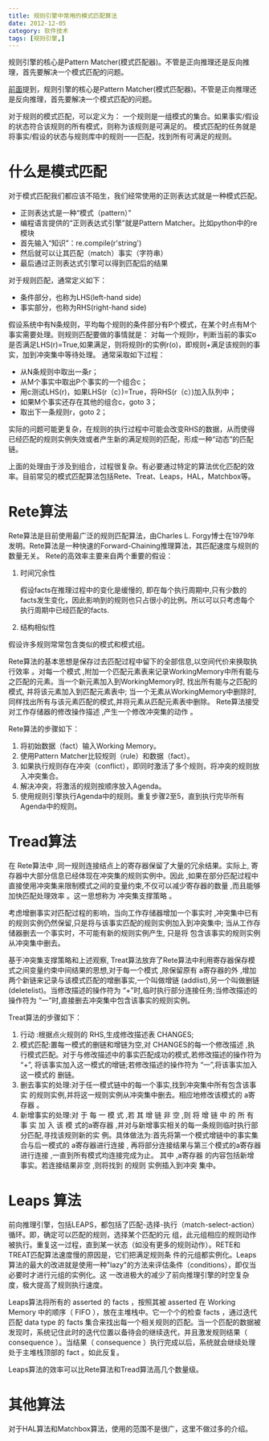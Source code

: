 ```yaml
---
title: 规则引擎中常用的模式匹配算法
date: 2012-12-05
category: 软件技术
tags: [规则引擎,]
---
```


 规则引擎的核心是Pattern Matcher(模式匹配器)。不管是正向推理还是反向推理，首先要解决一个模式匹配的问题。



[前面](/2012/03/20/rule_engine_1.html)提到，规则引擎的核心是Pattern Matcher(模式匹配器)。不管是正向推理还是反向推理，首先要解决一个模式匹配的问题。

对于规则的模式匹配，可以定义为： 一个规则是一组模式的集合。如果事实/假设的状态符合该规则的所有模式，则称为该规则是可满足的。 模式匹配的任务就是将事实/假设的状态与规则库中的规则一一匹配，找到所有可满足的规则。

# 什么是模式匹配

对于模式匹配我们都应该不陌生，我们经常使用的正则表达式就是一种模式匹配。

- 正则表达式是一种“模式（pattern）”
- 编程语言提供的“正则表达式引擎”就是Pattern Matcher。比如python中的re模块
- 首先输入“知识”：re.compile(r'string')
- 然后就可以让其匹配（match）事实（字符串）
- 最后通过正则表达式引擎可以得到匹配后的结果


对于规则匹配，通常定义如下：

- 条件部分，也称为LHS(left-hand side)
- 事实部分，也称为RHS(right-hand side)


假设系统中有N条规则，平均每个规则的条件部分有P个模式，在某个时点有M个事实需要处理。则规则匹配要做的事情就是： 对每一个规则r，判断当前的事实o是否满足LHS(r)=True,如果满足，则将规则r的实例r(o)，即规则+满足该规则的事实，加到冲突集中等待处理。 通常采取如下过程：

- 从N条规则中取出一条r；
- 从M个事实中取出P个事实的一个组合c；
- 用c测试LHS(r)，如果LHS(r（c）)=True，将RHS(r（c）)加入队列中；
- 如果M个事实还存在其他的组合c，goto 3；
- 取出下一条规则r，goto 2；


实际的问题可能更复杂，在规则的执行过程中可能会改变RHS的数据，从而使得已经匹配的规则实例失效或者产生新的满足规则的匹配，形成一种“动态”的匹配链。


上面的处理由于涉及到组合，过程很复杂。有必要通过特定的算法优化匹配的效率。目前常见的模式匹配算法包括Rete、Treat、Leaps，HAL，Matchbox等。


# Rete算法

Rete算法是目前使用最广泛的规则匹配算法，由Charles L. Forgy博士在1979年发明。Rete算法是一种快速的Forward-Chaining推理算法，其匹配速度与规则的数量无关。 Rete的高效率主要来自两个重要的假设：

1. 时间冗余性

   假设facts在推理过程中的变化是缓慢的, 即在每个执行周期中,只有少数的facts发生变化，因此影响到的规则也只占很小的比例。所以可以只考虑每个执行周期中已经匹配的facts.

2. 结构相似性

  假设许多规则常常包含类似的模式和模式组。


Rete算法的基本思想是保存过去匹配过程中留下的全部信息,以空间代价来换取执行效率 。对每一个模式 ,附加一个匹配元素表来记录WorkingMemory中所有能与之匹配的元素。当一个新元素加入到WorkingMemory时, 找出所有能与之匹配的模式, 并将该元素加入到匹配元素表中; 当一个无素从WorkingMemory中删除时,同样找出所有与该元素匹配的模式,并将元素从匹配元素表中删除。 Rete算法接受对工作存储器的修改操作描述 ,产生一个修改冲突集的动作 。

Rete算法的步骤如下：

1. 将初始数据（fact）输入Working Memory。
2. 使用Pattern Matcher比较规则（rule）和数据（fact）。
3. 如果执行规则存在冲突（conflict），即同时激活了多个规则，将冲突的规则放入冲突集合。
4. 解决冲突，将激活的规则按顺序放入Agenda。
5. 使用规则引擎执行Agenda中的规则。重复步骤2至5，直到执行完毕所有Agenda中的规则。


# Tread算法

在 Rete算法中 ,同一规则连接结点上的寄存器保留了大量的冗余结果。实际上, 寄存器中大部分信息已经体现在冲突集的规则实例中。因此 ,如果在部分匹配过程中直接使用冲突集来限制模式之间的变量约束,不仅可以减少寄存器的数量 ,而且能够加快匹配处理效率 。这一思想称为 冲突集支撑策略 。

考虑增删事实对匹配过程的影响，当向工作存储器增加一个事实时 ,冲突集中已有的规则实例仍然保留,只是将与该事实匹配的规则实例加入到冲突集中; 当从工作存储器删去一个事实时，不可能有新的规则实例产生, 只是将 包含该事实的规则实例从冲突集中删去。

基于冲突集支撑策略和上述观察, Treat算法放弃了Rete算法中利用寄存器保存模式之间变量约束中间结果的思想,对于每一个模式 ,除保留原有 a寄存器的外 ,增加两个新链来记录与该模式匹配的增删事实,一个叫做增链 (addlist),另一个叫做删链 (deletelist)。当修改描述的操作符为 “+”时,临时执行部分连接任务;当修改描述的操作符为 “一”时,直接删去冲突集中包含该事实的规则实例。

Treat算法的步骤如下：

1. 行动 :根据点火规则的 RHS,生成修改描述表 CHANGES;
2. 模式匹配:置每一模式的删链和增链为空,对 CHANGES的每一个修改描述 ,执行模式匹配。对于与修改描述中的事实匹配成功的模式,若修改描述的操作符为 “+”, 将该事实加入这一模式的增链;若修改描述的操作符为 “一”,将该事实加入这一模式的 删链。
3. 删去事实的处理:对于任一模式链中的每一个事实,找到冲突集中所有包含该事实 的规则实例,并将这一规则实例从冲突集中删去。相应地修改该模式的 a寄存器 。
4. 新增事实的处理:对 于 每 一 模 式 ,若 其 增 链 非 空 ,则 将 增 链 中 的 所 有 事 实 加 入 该 模 式的a寄存器 ,并对与新增事实相关的每一条规则临时执行部分匹配,寻找该规则新的实 例。具体做法为:首先将第一个模式增链中的事实集合与后一模式的 a寄存器进行连接 , 再将部分连接结果与第三个模式的a寄存器进行连接 ,一直到所有模式均连接完成为止。 其中 ,a寄存器 的内容包括新增 事实。若连接结果非空 ,则将找到 的规则 实例插入到冲突 集中。


# Leaps 算法

前向推理引擎，包括LEAPS，都包括了匹配-选择-执行（match-select-action）循环。即，确定可以匹配的规则，选择某个匹配的元 组，此元组相应的规则动作被执行。重复这一过程，直到某一状态（如没有更多的规则动作）。RETE和TREAT匹配算法速度慢的原因是，它们把满足规则条 件的元组都实例化。Leaps算法的最大的改进就是使用一种"lazy"的方法来评估条件（conditions），即仅当必要时才进行元组的实例化。这 一改进极大的减少了前向推理引擎的时空复杂度，极大提高了规则执行速度。

Leaps算法将所有的 asserted 的 facts ，按照其被 asserted 在 Working Memory 中的顺序（ FIFO ），放在主堆栈中。它一个个的检查 facts ，通过迭代匹配 data type 的 facts 集合来找出每一个相关规则的匹配。当一个匹配的数据被发现时，系统记住此时的迭代位置以备待会的继续迭代，并且激发规则结果（ consequence ）。当结果（ consequence ）执行完成以后，系统就会继续处理处于主堆栈顶部的 fact 。如此反复。

Leaps算法的效率可以比Rete算法和Tread算法高几个数量级。

# 其他算法

对于HAL算法和Matchbox算法，使用的范围不是很广，这里不做过多的介绍。
